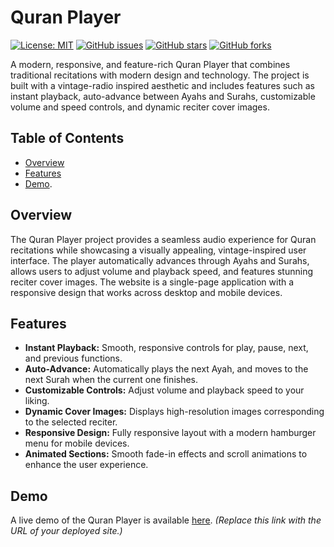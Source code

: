 # Quran Player

[![License: MIT](https://img.shields.io/badge/License-MIT-yellow.svg)](LICENSE)
[![GitHub issues](https://img.shields.io/github/issues/Abdulkadirhassansaid/Quran-player)](https://github.com/Abdulkadirhassansaid/Quran-player/issues)
[![GitHub stars](https://img.shields.io/github/stars/Abdulkadirhassansaid/Quran-player)](https://github.com/Abdulkadirhassansaid/Quran-player/stargazers)
[![GitHub forks](https://img.shields.io/github/forks/Abdulkadirhassansaid/Quran-player)](https://github.com/Abdulkadirhassansaid/Quran-player/network)

A modern, responsive, and feature-rich Quran Player that combines traditional recitations with modern design and technology. The project is built with a vintage-radio inspired aesthetic and includes features such as instant playback, auto-advance between Ayahs and Surahs, customizable volume and speed controls, and dynamic reciter cover images.

## Table of Contents

- [Overview](#overview)
- [Features](#features)
- [Demo](#demo).

## Overview

The Quran Player project provides a seamless audio experience for Quran recitations while showcasing a visually appealing, vintage-inspired user interface. The player automatically advances through Ayahs and Surahs, allows users to adjust volume and playback speed, and features stunning reciter cover images. The website is a single-page application with a responsive design that works across desktop and mobile devices.

## Features

- **Instant Playback:** Smooth, responsive controls for play, pause, next, and previous functions.
- **Auto-Advance:** Automatically plays the next Ayah, and moves to the next Surah when the current one finishes.
- **Customizable Controls:** Adjust volume and playback speed to your liking.
- **Dynamic Cover Images:** Displays high-resolution images corresponding to the selected reciter.
- **Responsive Design:** Fully responsive layout with a modern hamburger menu for mobile devices.
- **Animated Sections:** Smooth fade-in effects and scroll animations to enhance the user experience.

## Demo

A live demo of the Quran Player is available [here](#). *(Replace this link with the URL of your deployed site.)*

